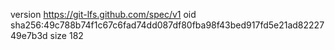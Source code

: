 version https://git-lfs.github.com/spec/v1
oid sha256:49c788b74f1c67c6fad74dd087df80fba98f43bed917fd5e21ad8222749e7b3d
size 182
